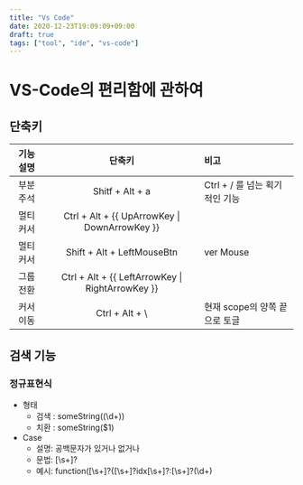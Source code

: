 ```yaml
---
title: "Vs Code"
date: 2020-12-23T19:09:09+09:00
draft: true
tags: ["tool", "ide", "vs-code"]
---
```


# VS-Code의 편리함에 관하여

## 단축키

| 기능 설명 | 단축키 | 비고 |
| :--:|:--:|:--|
| 부분 주석 | Shitf + Alt + a | Ctrl + / 를 넘는 획기적인 기능 |
| 멀티 커서 | Ctrl + Alt + {{ UpArrowKey \| DownArrowKey }} | |
| 멀티 커서 | Shift + Alt + LeftMouseBtn | ver Mouse |
| 그룹 전환 | Ctrl + Alt + {{ LeftArrowKey \| RightArrowKey }} |
| 커서 이동 | Ctrl + Alt + \ | 현재 scope의 양쪽 끝으로 토글 |

## 검색 기능

### 정규표현식
  - 형태
    - 검색 : someString((\d+))
    - 치환 : someString($1)
  - Case 
    - 설명: 공백문자가 있거나 없거나
    - 문법: [\s+]?
    - 예시: function([\s+]?{[\s+]?idx[\s+]?:[\s+]?(\d+)
